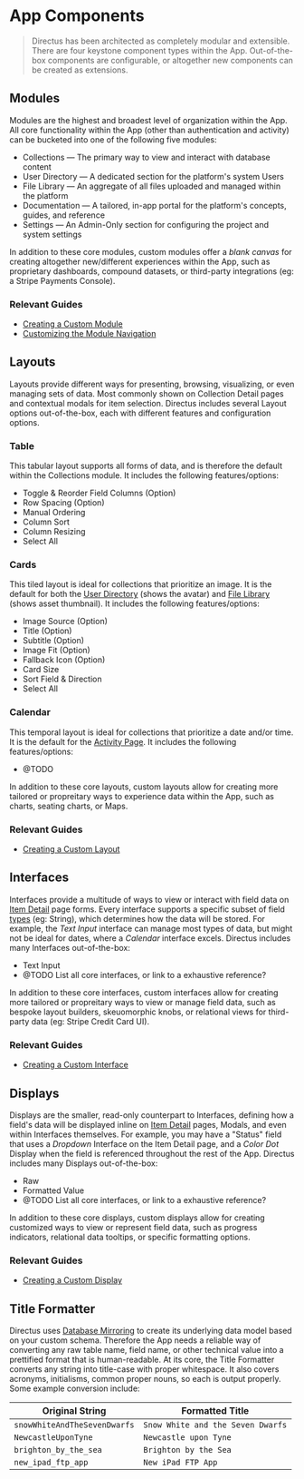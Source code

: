 # App Components

> Directus has been architected as completely modular and extensible. There are four keystone component types within the App. Out-of-the-box components are configurable, or altogether new components can be created as extensions.

## Modules

Modules are the highest and broadest level of organization within the App. All core functionality within the App (other than authentication and activity) can be bucketed into one of the following five modules:

* Collections — The primary way to view and interact with database content
* User Directory — A dedicated section for the platform's system Users
* File Library — An aggregate of all files uploaded and managed within the platform
* Documentation — A tailored, in-app portal for the platform's concepts, guides, and reference
* Settings — An Admin-Only section for configuring the project and system settings

In addition to these core modules, custom modules offer a _blank canvas_ for creating altogether new/different experiences within the App, such as proprietary dashboards, compound datasets, or third-party integrations (eg: a Stripe Payments Console).

### Relevant Guides

* [Creating a Custom Module](#)
* [Customizing the Module Navigation](#)

## Layouts

Layouts provide different ways for presenting, browsing, visualizing, or even managing sets of data. Most commonly shown on Collection Detail pages and contextual modals for item selection. Directus includes several Layout options out-of-the-box, each with different features and configuration options.

### Table

This tabular layout supports all forms of data, and is therefore the default within the Collections module. It includes the following features/options:

* Toggle & Reorder Field Columns (Option)
* Row Spacing (Option)
* Manual Ordering
* Column Sort
* Column Resizing
* Select All

### Cards

This tiled layout is ideal for collections that prioritize an image. It is the default for both the [User Directory](#) (shows the avatar) and [File Library](#) (shows asset thumbnail). It includes the following features/options:

* Image Source (Option)
* Title (Option)
* Subtitle (Option)
* Image Fit (Option)
* Fallback Icon (Option)
* Card Size
* Sort Field & Direction
* Select All

### Calendar

This temporal layout is ideal for collections that prioritize a date and/or time. It is the default for the [Activity Page](#). It includes the following features/options:

* @TODO

In addition to these core layouts, custom layouts allow for creating more tailored or propreitary ways to experience data within the App, such as charts, seating charts, or Maps.

### Relevant Guides

* [Creating a Custom Layout](#)

## Interfaces

Interfaces provide a multitude of ways to view or interact with field data on [Item Detail](#) page forms. Every interface supports a specific subset of field [types](#) (eg: String), which determines how the data will be stored. For example, the _Text Input_ interface can manage most types of data, but might not be ideal for dates, where a _Calendar_ interface excels. Directus includes many Interfaces out-of-the-box:

* Text Input
* @TODO List all core interfaces, or link to a exhaustive reference?

In addition to these core interfaces, custom interfaces allow for creating more tailored or propreitary ways to view or manage field data, such as bespoke layout builders, skeuomorphic knobs, or relational views for third-party data (eg: Stripe Credit Card UI).

### Relevant Guides

* [Creating a Custom Interface](#)

## Displays

Displays are the smaller, read-only counterpart to Interfaces, defining how a field's data will be displayed inline on [Item Detail](#) pages, Modals, and even within Interfaces themselves. For example, you may have a "Status" field that uses a _Dropdown_ Interface on the Item Detail page, and a _Color Dot_ Display when the field is referenced throughout the rest of the App. Directus includes many Displays out-of-the-box:

* Raw
* Formatted Value
* @TODO List all core interfaces, or link to a exhaustive reference?

In addition to these core displays, custom displays allow for creating customized ways to view or represent field data, such as progress indicators, relational data tooltips, or specific formatting options.

### Relevant Guides

* [Creating a Custom Display](#)

## Title Formatter

Directus uses [Database Mirroring](#) to create its underlying data model based on your custom schema. Therefore the App needs a reliable way of converting any raw table name, field name, or other technical value into a prettified format that is human-readable. At its core, the Title Formatter converts any string into title-case with proper whitespace. It also covers acronyms, initialisms, common proper nouns, so each is output properly. Some example conversion include:

| Original String | Formatted Title |
|-----------------|-----------------|
| `snowWhiteAndTheSevenDwarfs` | `Snow White and the Seven Dwarfs` |
| `NewcastleUponTyne` | `Newcastle upon Tyne` |
| `brighton_by_the_sea` | `Brighton by the Sea` |
| `new_ipad_ftp_app` | `New iPad FTP App` |
